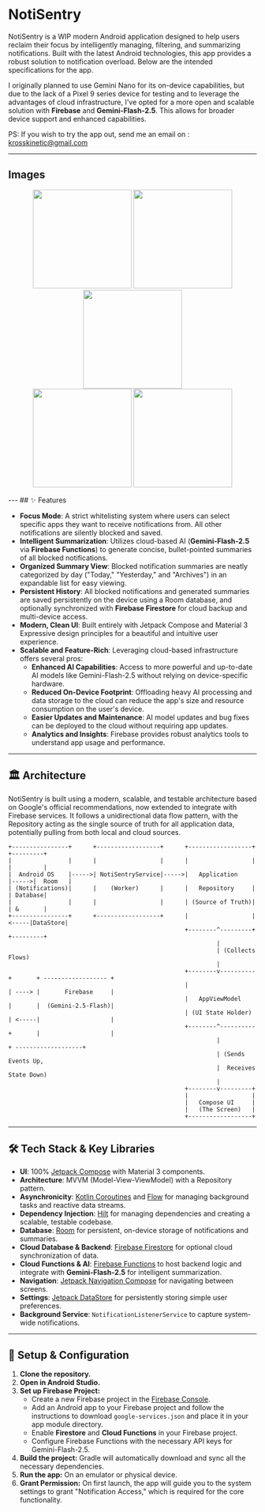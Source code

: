 # NotiSentry

NotiSentry is a WIP modern Android application designed to help users reclaim their focus by intelligently managing, filtering, and summarizing notifications. Built with the latest Android technologies, this app provides a robust solution to notification overload. Below are the intended specifications for the app.

I originally planned to use Gemini Nano for its on-device capabilities, but due to the lack of a Pixel 9 series device for testing and to leverage the advantages of cloud infrastructure, I've opted for a more open and scalable solution with **Firebase** and **Gemini-Flash-2.5**. This allows for broader device support and enhanced capabilities.

PS: If you wish to try the app out, send me an email on : krosskinetic@gmail.com

---
## Images

<p align="center">
    <img src="unnamed.webp" width="200">
    <img src="unnamed(1).webp" width="200">
    <img src="unnamed(2).webp" width="200"><br>
    <img src="unnamed(3).webp" width="200">
    <img src="unnamed(4).webp" width="200">
  </p>
---
## ✨ Features

* **Focus Mode**: A strict whitelisting system where users can select specific apps they want to receive notifications from. All other notifications are silently blocked and saved.
* **Intelligent Summarization**: Utilizes cloud-based AI (**Gemini-Flash-2.5** via **Firebase Functions**) to generate concise, bullet-pointed summaries of all blocked notifications.
* **Organized Summary View**: Blocked notification summaries are neatly categorized by day ("Today," "Yesterday," and "Archives") in an expandable list for easy viewing.
* **Persistent History**: All blocked notifications and generated summaries are saved persistently on the device using a Room database, and optionally synchronized with **Firebase Firestore** for cloud backup and multi-device access.
* **Modern, Clean UI**: Built entirely with Jetpack Compose and Material 3 Expressive design principles for a beautiful and intuitive user experience.
* **Scalable and Feature-Rich**: Leveraging cloud-based infrastructure offers several pros:
    * **Enhanced AI Capabilities**: Access to more powerful and up-to-date AI models like Gemini-Flash-2.5 without relying on device-specific hardware.
    * **Reduced On-Device Footprint**: Offloading heavy AI processing and data storage to the cloud can reduce the app's size and resource consumption on the user's device.
    * **Easier Updates and Maintenance**: AI model updates and bug fixes can be deployed to the cloud without requiring app updates.
    * **Analytics and Insights**: Firebase provides robust analytics tools to understand app usage and performance.

---
## 🏛️ Architecture

NotiSentry is built using a modern, scalable, and testable architecture based on Google's official recommendations, now extended to integrate with Firebase services. It follows a unidirectional data flow pattern, with the Repository acting as the single source of truth for all application data, potentially pulling from both local and cloud sources.
```
+----------------+      +------------------+      +------------------+      +---------+
|                |      |                  |      |                  |      |         |
|  Android OS    |----->| NotiSentryService|----->|   Application    |----->|  Room   |
| (Notifications)|      |    (Worker)      |      |   Repository     |      | Database|
|                |      |                  |      | (Source of Truth)|      | &       |
+----------------+      +------------------+      |                  |<-----|DataStore|
                                                  +--------^---------+      +---------+
                                                           |
                                                           | (Collects Flows)
                                                           |
                                                  +--------v----------+       + ------------------ +
                                                  |                   | ----> |       Firebase     |
                                                  |   AppViewModel    |       |  (Gemini-2.5-Flash)|
                                                  | (UI State Holder) | <-----|                    |
                                                  +--------^----------+       |                    |
                                                           |                  + -------------------+
                                                           | (Sends Events Up,
                                                           |  Receives State Down)
                                                           |
                                                  +--------v---------+
                                                  |                  |
                                                  |   Compose UI     |
                                                  |   (The Screen)   |
                                                  +------------------+

```
---
## 🛠️ Tech Stack & Key Libraries

* **UI**: 100% [Jetpack Compose](https://developer.android.com/jetpack/compose) with Material 3 components.
* **Architecture**: MVVM (Model-View-ViewModel) with a Repository pattern.
* **Asynchronicity**: [Kotlin Coroutines](https://kotlinlang.org/docs/coroutines-overview.html) and [Flow](https://kotlinlang.org/docs/flow.html) for managing background tasks and reactive data streams.
* **Dependency Injection**: [Hilt](https://dagger.dev/hilt/) for managing dependencies and creating a scalable, testable codebase.
* **Database**: [Room](https://developer.android.com/jetpack/androidx/releases/room) for persistent, on-device storage of notifications and summaries.
* **Cloud Database & Backend**: [Firebase Firestore](https://firebase.google.com/docs/firestore) for optional cloud synchronization of data.
* **Cloud Functions & AI**: [Firebase Functions](https://firebase.google.com/docs/functions) to host backend logic and integrate with **Gemini-Flash-2.5** for intelligent summarization.
* **Navigation**: [Jetpack Navigation Compose](https://developer.android.com/jetpack/compose/navigation) for navigating between screens.
* **Settings**: [Jetpack DataStore](https://developer.android.com/jetpack/androidx/releases/datastore) for persistently storing simple user preferences.
* **Background Service**: `NotificationListenerService` to capture system-wide notifications.

---
## 🚀 Setup & Configuration

1.  **Clone the repository.**
2.  **Open in Android Studio.**
3.  **Set up Firebase Project:**
    * Create a new Firebase project in the [Firebase Console](https://console.firebase.google.com/).
    * Add an Android app to your Firebase project and follow the instructions to download `google-services.json` and place it in your app module directory.
    * Enable **Firestore** and **Cloud Functions** in your Firebase project.
    * Configure Firebase Functions with the necessary API keys for Gemini-Flash-2.5.
4.  **Build the project:** Gradle will automatically download and sync all the necessary dependencies.
5.  **Run the app:** On an emulator or physical device.
6.  **Grant Permission:** On first launch, the app will guide you to the system settings to grant "Notification Access," which is required for the core functionality.
